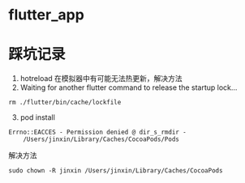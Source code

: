 # flutter_app

# 踩坑记录

1. hotreload
在模拟器中有可能无法热更新，解决方法
2. Waiting for another flutter command to release the startup lock...

```
rm ./flutter/bin/cache/lockfile
```
3. pod install 
```
Errno::EACCES - Permission denied @ dir_s_rmdir -
    /Users/jinxin/Library/Caches/CocoaPods/Pods
```
解决方法
```
sudo chown -R jinxin /Users/jinxin/Library/Caches/CocoaPods
```



